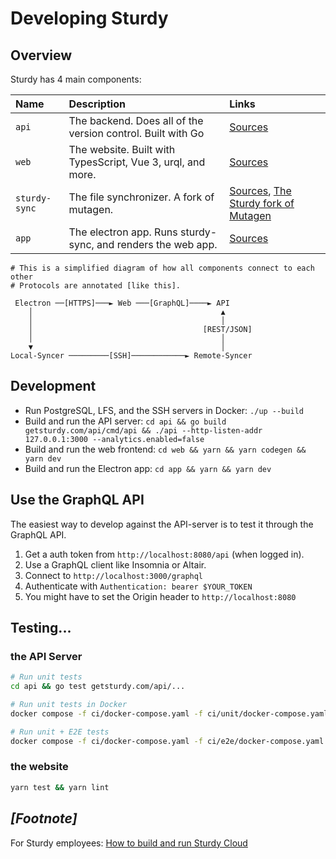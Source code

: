 # Developing Sturdy

## Overview

Sturdy has 4 main components:

| Name          | Description                                                  | Links                                                                                 |
|:--------------|:-------------------------------------------------------------|:--------------------------------------------------------------------------------------|
| `api`         | The backend. Does all of the version control. Built with Go  | [Sources](./api)                                                                      |
| `web`         | The website. Built with TypesScript, Vue 3, urql, and more.  | [Sources](./web)                                                                      |
| `sturdy-sync` | The file synchronizer. A fork of mutagen.                    | [Sources](./ssh), [The Sturdy fork of Mutagen](https://github.com/sturdy-dev/mutagen) |
| `app`         | The electron app. Runs sturdy-sync, and renders the web app. | [Sources](./app)                                                                      |


```
# This is a simplified diagram of how all components connect to each other
# Protocols are annotated [like this].

 Electron ──[HTTPS]───► Web ───[GraphQL]────► API
    │                                          ▲
    │                                          │
    │                                      [REST/JSON]
    │                                          │  
    ▼                                          │
Local-Syncer ─────────[SSH]────────────► Remote-Syncer
```

## Development

* Run PostgreSQL, LFS, and the SSH servers in Docker: `./up --build`
* Build and run the API
  server: `cd api && go build getsturdy.com/api/cmd/api && ./api --http-listen-addr 127.0.0.1:3000 --analytics.enabled=false`
* Build and run the web frontend: `cd web && yarn && yarn codegen && yarn dev`
* Build and run the Electron app: `cd app && yarn && yarn dev`

## Use the GraphQL API

The easiest way to develop against the API-server is to test it through the GraphQL API.

1. Get a auth token from `http://localhost:8080/api` (when logged in).
2. Use a GraphQL client like Insomnia or Altair.
3. Connect to `http://localhost:3000/graphql`
4. Authenticate with `Authentication: bearer $YOUR_TOKEN`
5. You might have to set the Origin header to `http://localhost:8080`

## Testing...

### the API Server

```bash
# Run unit tests
cd api && go test getsturdy.com/api/...

# Run unit tests in Docker
docker compose -f ci/docker-compose.yaml -f ci/unit/docker-compose.yaml up --build --exit-code-from runner

# Run unit + E2E tests
docker compose -f ci/docker-compose.yaml -f ci/e2e/docker-compose.yaml up --build --exit-code-from runner
```

### the website

```bash
yarn test && yarn lint
```

## _[Footnote]_

For Sturdy employees: [How to build and run Sturdy Cloud](https://docs.google.com/document/d/1GFk2liBUL8xqbEacVpX7mPkuJKMXh1RHYqRRp9qrQ5Q/edit)
